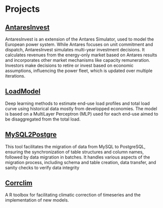 # Projects

## [AntaresInvest](https://github.com/lucarammel/antaresinvest)
AntaresInvest is an extension of the Antares Simulator, used to model the European power system. While Antares focuses on unit commitment and dispatch, AntaresInvest simulates multi-year investment decisions. It calculates revenues from the energy-only market based on Antares results and incorporates other market mechanisms like capacity remuneration. Investors make decisions to retire or invest based on economic assumptions, influencing the power fleet, which is updated over multiple iterations.

## [LoadModel](https://github.com/lucarammel/loadmodel)
Deep learning methods to estimate end-use load profiles and total load curve using historical data mostly from developped economies. The model is based on a MultiLayer Perceptron (MLP) used for each end-use aimed to be disaggregated from the total load.

## [MySQL2Postgre](https://github.com/lucarammel/MySQL2Postgre)
This tool facilitates the migration of data from MySQL to PostgreSQL, ensuring the synchronization of table structures and column names, followed by data migration in batches. It handles various aspects of the migration process, including schema and table creation, data transfer, and sanity checks to verify data integrity

## [Corrclim](https://github.com/lucarammel/corrclim)
A R toolbox for facilitating climatic correction of timeseries and the implementation of new models.

